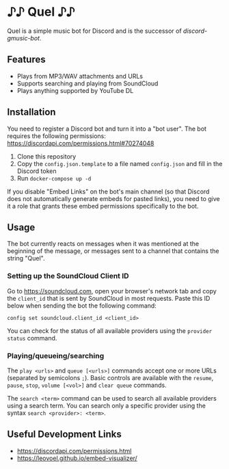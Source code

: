 # ♪♪ Quel ♪♪

Quel is a simple music bot for Discord and is the successor of *discord-gmusic-bot*.

## Features

* Plays from MP3/WAV attachments and URLs
* Supports searching and playing from SoundCloud
* Plays anything supported by YouTube DL

## Installation

You need to register a Discord bot and turn it into a "bot user". The bot
requires the following permissions: https://discordapi.com/permissions.html#70274048

1. Clone this repository
2. Copy the `config.json.template` to a file named `config.json` and fill in the Discord token
3. Run `docker-compose up -d`

If you disable "Embed Links" on the bot's main channel (so that Discord does
not automatically generate embeds for pasted links), you need to give it a
role that grants these embed permissions specifically to the bot.

## Usage

The bot currently reacts on messages when it was mentioned at the beginning of the message, or
messages sent to a channel that contains the string "Quel".

### Setting up the SoundCloud Client ID

Go to https://soundcloud.com, open your browser's network tab and copy the `client_id` that is
sent by SoundCloud in most requests. Paste this ID below when sending the bot the following command:

    config set soundcloud.client_id <client_id>

You can check for the status of all available providers using the `provider status` command.

### Playing/queueing/searching

The `play <urls>` and `queue [<urls>]` commands accept one or more URLs (separated by semicolons `;`). Basic
controls are available with the `resume`, `pause`, `stop`, `volume [<vol>]` and `clear queue` commands.

The `search <term>` command can be used to search all available providers using a search term. You
can search only a specific provider using the syntax `search <provider>: <term>`.

## Useful Development Links

* https://discordapi.com/permissions.html
* https://leovoel.github.io/embed-visualizer/
